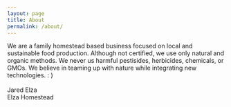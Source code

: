 ```yaml
---
layout: page
title: About
permalink: /about/
---
```

We are a family homestead based business focused on local and sustainable food production. Although not certified, we use only natural and organic methods. We never us harmful pestisides, herbicides, chemicals, or GMOs. We believe in teaming up with nature while integrating new technologies. : ) 
<br><br>
Jared Elza
<br>
Elza Homestead
